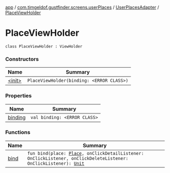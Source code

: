 [app](../../../index.md) / [com.timgeldof.gustfinder.screens.userPlaces](../../index.md) / [UserPlacesAdapter](../index.md) / [PlaceViewHolder](./index.md)

# PlaceViewHolder

`class PlaceViewHolder : ViewHolder`

### Constructors

| Name | Summary |
|---|---|
| [&lt;init&gt;](-init-.md) | `PlaceViewHolder(binding: <ERROR CLASS>)` |

### Properties

| Name | Summary |
|---|---|
| [binding](binding.md) | `val binding: <ERROR CLASS>` |

### Functions

| Name | Summary |
|---|---|
| [bind](bind.md) | `fun bind(place: `[`Place`](../../../com.timgeldof.gustfinder.database/-place/index.md)`, onClickDetailListener: OnClickListener, onClickDeleteListener: OnClickListener): `[`Unit`](https://kotlinlang.org/api/latest/jvm/stdlib/kotlin/-unit/index.html) |
